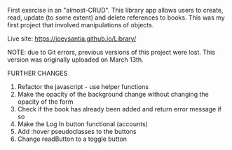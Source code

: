 
First exercise in an "almost-CRUD". This library app allows users to create, read, update (to some extent) and delete references to books. This was my first project that involved manipulations of objects.

Live site: https://joeysantia.github.io/Library/

NOTE: due to Git errors, previous versions of this project were lost. This version was originally uploaded on March 13th.

FURTHER CHANGES
1. Refactor the javascript - use helper functions
2. Make the opacity of the background change without changing the opacity of the form
3. Check if the book has already been added and return error message if so
4. Make the Log In button functional (accounts)
5. Add :hover pseudoclasses to the buttons
6. Change readButton to a toggle button 


